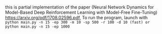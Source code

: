 this is partial implementation of the paper (Neural Network Dynamics
for Model-Based Deep Reinforcement Learning with Model-Free Fine-Tuning) https://arxiv.org/pdf/1708.02596.pdf, To run the program, launch with ```python main.py -n 15 -ep 300 -m 10 -sp 500 -r 100 -d 10 (fast) or python main.py -n 15 -ep 1000```
